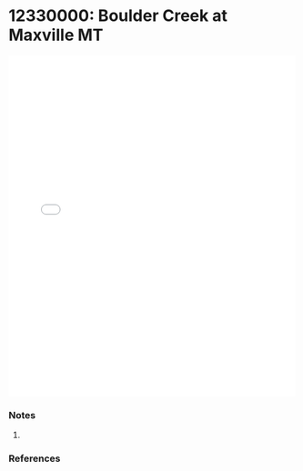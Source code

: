 # 12330000: Boulder Creek at Maxville MT

<iframe src="/distribution_estimation/_static/stations/12330000_fdc.html" width="100%" height="600" frameborder="0"></iframe>

### Notes
1. 

### References

